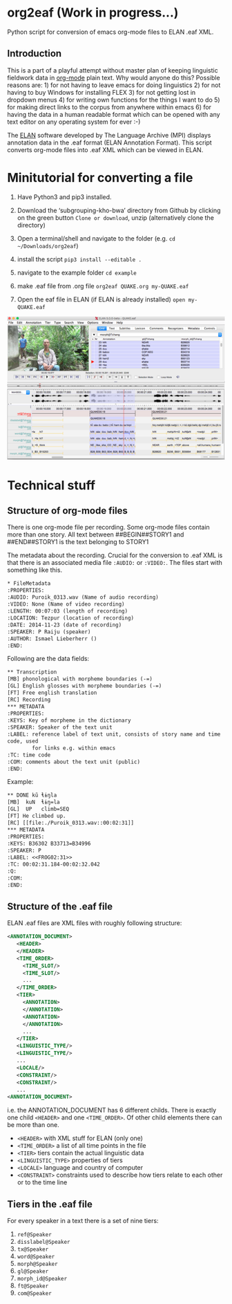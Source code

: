 # org2eaf (Work in progress...)
Python script for conversion of emacs org-mode files to ELAN .eaf XML.

## Introduction
This is a part of a playful attempt without master plan of keeping
linguistic fieldwork data in [org-mode][] plain text. Why would anyone
do this? Possible reasons are: 1) for not having to leave emacs for
doing linguistics 2) for not having to buy Windows for installing FLEX
3) for not getting lost in dropdown menus 4) for writing own functions
for the things I want to do 5) for making direct links to the corpus
from anywhere within emacs 6) for having the data in a human readable
format which can be opened with any text editor on any operating
system for ever :-)

The [ELAN][] software developed by The Language Archive (MPI) displays
annotation data in the .eaf format (ELAN Annotation Format). This
script converts org-mode files into .eaf XML which can be viewed in
ELAN.

[org-mode]: http://orgmode.org/
[ELAN]: https://tla.mpi.nl/tools/tla-tools/elan/

# Minitutorial for converting a file
1) Have Python3 and pip3 installed.
2) Download the ‘subgrouping-kho-bwa’ directory from Github by clicking on the green button `Clone or download`, unzip (alternatively clone the directory)
3) Open a terminal/shell and navigate to the folder (e.g. `cd ~/Downloads/org2eaf`)
4) install the script `pip3 install --editable .`
5) navigate to the example folder `cd example`
6) make .eaf file from .org file `org2eaf QUAKE.org my-QUAKE.eaf`


7) Open the eaf file in ELAN (if ELAN is already installed) `open my-QUAKE.eaf`

![Elan screenshot](./images/elan-screenshot.png)

# Technical stuff
## Structure of org-mode files
There is one org-mode file per recording. Some org-mode files contain
more than one story. All text between ##BEGIN##STORY1 and ##END##STORY1
is the text belonging to STORY1

The metadata about the recording. Crucial for the conversion to .eaf
XML is that there is an associated media file `:AUDIO:` or
`:VIDEO:`. The files start with something like this.

```Org
* FileMetadata
:PROPERTIES:
:AUDIO: Puroik_0313.wav (Name of audio recording)
:VIDEO: None (Name of video recording)
:LENGTH: 00:07:03 (length of recording)
:LOCATION: Tezpur (location of recording)
:DATE: 2014-11-23 (date of recording)
:SPEAKER: P Raiju (speaker)
:AUTHOR: Ismael Lieberherr ()
:END:
```

Following are the data fields:

```Org
** Transcription
[MB] phonological with morpheme boundaries (-=)
[GL] English glosses with morpheme boundaries (-=)
[FT] Free english translation
[RC] Recording
*** METADATA
:PROPERTIES:
:KEYS: Key of morpheme in the dictionary
:SPEAKER: Speaker of the text unit
:LABEL: reference label of text unit, consists of story name and time code, used
        for links e.g. within emacs
:TC: time code
:COM: comments about the text unit (public)
:END:
```


Example:

```Org
** DONE kũ ɬɨŋla
[MB]  kuN  ɬɨŋ=la
[GL]  UP   climb=SEQ
[FT] He climbed up.
[RC] [[file:./Puroik_0313.wav::00:02:31]]
*** METADATA
:PROPERTIES:
:KEYS: B36302 B33713=B34996
:SPEAKER: P
:LABEL: <<FROG02:31>>
:TC: 00:02:31.184-00:02:32.042
:Q:
:COM:
:END:
```

## Structure of the .eaf file

ELAN .eaf files are XML files with roughly following structure:

```xml
<ANNOTATION_DOCUMENT>
   <HEADER>
   </HEADER>
   <TIME_ORDER>
     <TIME_SLOT/>
     <TIME_SLOT/>
     ...
   </TIME_ORDER>
   <TIER>
     <ANNOTATION>
     </ANNOTATION>
     <ANNOTATION>
     </ANNOTATION>
     ...
   </TIER>
   <LINGUISTIC_TYPE/>
   <LINGUISTIC_TYPE/>
   ...
   <LOCALE/>
   <CONSTRAINT/>
   <CONSTRAINT/>
   ...
<ANNOTATION_DOCUMENT>
```

i.e. the ANNOTATION_DOCUMENT has 6 different childs. There is exactly
one child `<HEADER>` and one `<TIME_ORDER>`. Of other child elements
there can be more than one.

- `<HEADER>` with XML stuff for ELAN (only one)
- `<TIME_ORDER>` a list of all time points in the file
- `<TIER>` tiers contain the actual linguistic data
- `<LINGUISTIC_TYPE>` properties of tiers
- `<LOCALE>` language and country of computer
- `<CONSTRAINT>` constraints used to describe how tiers relate to each
  other or to the time line

## Tiers in the .eaf file
For every speaker in a text there is a set of nine tiers:
1) `ref@Speaker`
2) `disslabel@Speaker`
3) `tx@Speaker`
4) `word@Speaker`
5) `morph@Speaker`
6) `gl@Speaker`
7) `morph_id@Speaker`
8) `ft@Speaker`
9) `com@Speaker`
